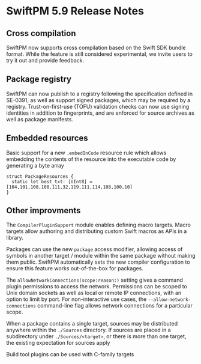 # SwiftPM 5.9 Release Notes

## Cross compilation

SwiftPM now supports cross compilation based on the Swift SDK bundle format. While the feature is still considered experimental, we invite users to try it out and provide feedback.

## Package registry

SwiftPM can now publish to a registry following the specification defined in SE-0391, as well as support signed packages, which may be required by a registry. Trust-on-first-use (TOFU) validation checks can now use signing identities in addition to fingerprints, and are enforced for source archives as well as package manifests.

## Embedded resources

Basic support for a new `.embedInCode` resource rule which allows embedding the contents of the resource into the executable code by generating a byte array

```
struct PackageResources {
  static let best_txt: [UInt8] = [104,101,108,108,111,32,119,111,114,108,100,10]
}
```

## Other improvments

The `CompilerPluginSupport` module enables defining macro targets. Macro targets allow authoring and distributing custom Swift macros as APIs in a library.

Packages can use the new `package` access modifier, allowing access of symbols in another target / module within the same package without making them public. SwiftPM automatically sets the new compiler configuration to ensure this feature works out-of-the-box for packages.
  
The `allowNetworkConnections(scope:reason:)` setting gives a command plugin permissions to access the network. Permissions can be scoped to Unix domain sockets as well as local or remote IP connections, with an option to limit by port. For non-interactive use cases, the `--allow-network-connections` command-line flag allows network connections for a particular scope.

When a package contains a single target, sources may be distributed anywhere within the `./Sources` directory. If sources are placed in a subdirectory under `./Sources/<target>`, or there is more than one target, the existing expectation for sources apply

Build tool plugins can be used with C-family targets

